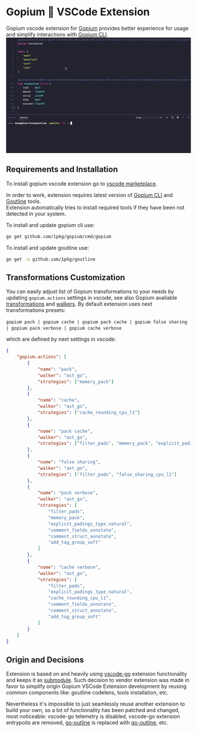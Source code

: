 # Gopium 🌺 VSCode Extension

Gopium vscode extension for [Gopium](https://github.com/1pkg/gopium) provides better experience for usage and simplify interactions with [Gopium CLI](https://github.com/1pkg/gopium/tree/master/cmd/gopium).
![](vscode.gif)

## Requirements and Installation

To install gopium vscode extension go to [vscode marketplace](https://marketplace.visualstudio.com/items?itemName=1pkg.gopium).

In order to work, extension requires latest version of [Gopium CLI](https://github.com/1pkg/gopium/tree/master/cmd/gopium) and [Goutline](https://github.com/1pkg/goutline) tools.  
Extension automatically tries to install required tools if they have been not detected in your system.

To install and update gopium cli use:

```bash
go get github.com/1pkg/gopium/cmd/gopium
```

To install and update goutline use:

```bash
go get -u github.com/1pkg/goutline
```

## Transformations Customization

You can easily adjust list of Gopium transformations to your needs by updating `gopium.actions` settings in vscode, see also Gopium avaliable [transformations](https://github.com/1pkg/gopium/tree/master/cmd/gopium#strategies-and-transformations) and [walkers](https://github.com/1pkg/gopium/tree/master/cmd/gopium#walkers-and-formatters).
By default extension uses next transformations presets:

`gopium pack | gopium cache | gopium pack cache | gopium false sharing | gopium pack verbose | gopium cache verbose`

which are defined by next settings in vscode:

```json
{
	"gopium.actions": [
		{
			"name": "pack",
			"walker": "ast_go",
			"strategies": ["memory_pack"]
		},
		{
			"name": "cache",
			"walker": "ast_go",
			"strategies": ["cache_rounding_cpu_l1"]
		},
		{
			"name": "pack cache",
			"walker": "ast_go",
			"strategies": ["filter_pads", "memory_pack", "explicit_padings_type_natural", "cache_rounding_cpu_l1"]
		},
		{
			"name": "false sharing",
			"walker": "ast_go",
			"strategies": ["filter_pads", "false_sharing_cpu_l1"]
		},
		{
			"name": "pack verbose",
			"walker": "ast_go",
			"strategies": [
				"filter_pads",
				"memory_pack",
				"explicit_padings_type_natural",
				"comment_fields_annotate",
				"comment_struct_annotate",
				"add_tag_group_soft"
			]
		},
		{
			"name": "cache verbose",
			"walker": "ast_go",
			"strategies": [
				"filter_pads",
				"explicit_padings_type_natural",
				"cache_rounding_cpu_l1",
				"comment_fields_annotate",
				"comment_struct_annotate",
				"add_tag_group_soft"
			]
		}
	]
}
```

## Origin and Decisions

Extension is based on and heavily using [vscode-go](https://github.com/microsoft/vscode-go) extension functionality and keeps it as [submodule](src/vscode-go). Such decision to vendor extension was made in favor to simplify origin Gopium VSCode Extension development by reusing common components like: goutline codelens, tools installation, etc.

Nevertheless it's impossible to just seamlessly reuse another extension to build your own, so a lot of functionality has been patched and changed, most noticeable: vscode-go telemetry is disabled, vscode-go extension entrypoits are removed, [go-outline](https://github.com/ramya-rao-a/go-outline) is replaced with [go-outline](https://github.com/1pkg/goutline), etc.
